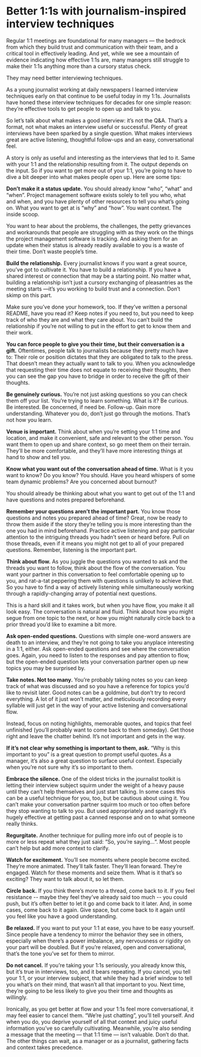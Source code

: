# Better 1:1s with journalism-inspired interview techniques

Regular 1:1 meetings are foundational for many managers — the bedrock from which they build trust and communication with their team, and a critical tool in effectively leading. And yet, while we see a mountain of evidence indicating how effective 1:1s are, many managers still struggle to make their 1:1s anything more than a cursory status check.

They may need better interviewing techniques.

As a young journalist working at daily newspapers I learned interview techniques early on that continue to be useful today in my 1:1s. Journalists have honed these interview techniques for decades for one simple reason: they’re effective tools to get people to open up and talk to you.

So let’s talk about what makes a good interview: it’s not the Q&A. That’s a format, not what makes an interview useful or successful. Plenty of great interviews have been sparked by a single question. What makes interviews great are active listening, thoughtful follow-ups and an easy, conversational feel.

A story is only as useful and interesting as the interviews that led to it. Same with your 1:1 and the relationship resulting from it. The output depends on the input. So if you want to get more out of your 1:1, you’re going to have to dive a bit deeper into what makes people open up. Here are some tips:

**Don’t make it a status update.**
You should already know “who”, “what” and “when”. Project management software exists solely to tell you who, what and when, and you have plenty of other resources to tell you what’s going on. What you want to get at is “why” and “how”. You want context. The inside scoop. 

You want to hear about the problems, the challenges, the petty grievances and workarounds that people are struggling with as they work on the things the project management software is tracking. And asking them for an update when their status is already readily available to you is a waste of their time. Don’t waste people’s time.

**Build the relationship.**
Every journalist knows if you want a great source, you’ve got to cultivate it. You have to build a relationship. If you have a shared interest or connection that may be a starting point. No matter what, building a relationship isn’t just a cursory exchanging of pleasantries as the meeting starts —it’s you working to build trust and a connection. Don’t skimp on this part. 

Make sure you’ve done your homework, too. If they’ve written a personal README, have you read it? Keep notes if you need to, but you need to keep track of who they are and what they care about. You can’t build the relationship if you’re not willing to put in the effort to get to know them and their work.

**You can force people to give you their time, but their conversation is a gift.**
Oftentimes, people talk to journalists because they pretty much have to: Their role or position dictates that they are obligated to talk to the press. That doesn’t mean they actually want to talk to you. When you acknowledge that requesting their time does not equate to receiving their thoughts, then you can see the gap you have to bridge in order to receive the gift of their thoughts.

**Be genuinely curious.**
You’re not just asking questions so you can check them off your list. You’re trying to learn something. What is it? Be curious. Be interested. Be concerned, if need be. Follow-up. Gain more understanding. Whatever you do, don’t just go through the motions. That’s not how you learn.

**Venue is important.**
Think about when you’re setting your 1:1 time and location, and make it convenient, safe and relevant to the other person. You want them to open up and share context, so go meet them on their terrain. They’ll be more comfortable, and they’ll have more interesting things at hand to show and tell you.

**Know what you want out of the conversation ahead of time.**
What is it you want to know? Do you know? You should. Have you heard whispers of some team dynamic problems? Are you concerned about burnout? 

You should already be thinking about what you want to get out of the 1:1 and have questions and notes prepared beforehand.

**Remember your questions aren’t the important part.**
You know those questions and notes you prepared ahead of time? Great, now be ready to throw them aside if the story they’re telling you is more interesting than the one you had in mind beforehand. Practice active listening and pay particular attention to the intriguing threads you hadn’t seen or heard before. Pull on those threads, even if it means you might not get to all of your prepared questions. Remember, listening is the important part.

**Think about flow.**
As you juggle the questions you wanted to ask and the threads you want to follow, think about the flow of the conversation. You want your partner in this conversation to feel comfortable opening up to you, and rat-a-tat peppering them with questions is unlikely to achieve that. So you have to find a way of actively listening while simultaneously working through a rapidly-changing array of potential next questions. 

This is a hard skill and it takes work, but when you have flow, you make it all look easy. The conversation is natural and fluid. Think about how you might segue from one topic to the next, or how you might naturally circle back to a prior thread you’d like to examine a bit more.

**Ask open-ended questions.**
Questions with simple one-word answers are death to an interview, and they’re not going to take you anyplace interesting in a 1:1, either. Ask open-ended questions and see where the conversation goes. Again, you need to listen to the responses and pay attention to flow, but the open-ended question lets your conversation partner open up new topics you may be surprised by.

**Take notes. Not too many.**
You’re probably taking notes so you can keep track of what was discussed and so you have a reference for topics you’d like to revisit later. Good notes can be a goldmine, but don’t try to record everything. A lot of it just won’t matter, and meticulously recording every syllable will just get in the way of your active listening and conversational flow. 

Instead, focus on noting highlights, memorable quotes, and topics that feel unfinished (you’ll probably want to come back to them someday). Get those right and leave the chatter behind. It’s not important and gets in the way.

**If it’s not clear why something is important to them, ask.**
“Why is this important to you” is a great question to prompt useful quotes. As a manager, it’s also a great question to surface useful context. Especially when you’re not sure why it’s so important to them.

**Embrace the silence.**
One of the oldest tricks in the journalist toolkit is letting their interview subject squirm under the weight of a heavy pause until they can’t help themselves and just start talking. In some cases this can be a useful technique for you, too, but be cautious about using it. You can’t make your conversation partner squirm too much or too often before they stop wanting to talk to you. But used appropriately and sparingly it’s hugely effective at getting past a canned response and on to what someone really thinks.

**Regurgitate.**
Another technique for pulling more info out of people is to more or less repeat what they just said: “So, you’re saying…“. Most people can’t help but add more context to clarify.

**Watch for excitement.**
You’ll see moments where people become excited. They’re more animated. They’ll talk faster. They’ll lean forward. They’re engaged. Watch for these moments and seize them. What is it that’s so exciting? They want to talk about it, so let them.

**Circle back.**
If you think there’s more to a thread, come back to it. If you feel resistance -- maybe they feel they’ve already said too much -- you could push, but it’s often better to let it go and come back to it later. And, in some cases, come back to it again. Give space, but come back to it again until you feel like you have a good understanding.

**Be relaxed.**
If you want to put your 1:1 at ease, you have to be easy yourself. Since people have a tendency to mirror the behavior they see in others, especially when there’s a power imbalance, any nervousness or rigidity on your part will be doubled. But if you’re relaxed, open and conversational, that’s the tone you’ve set for them to mirror.

**Do not cancel.**
If you’re taking your 1:1s seriously, you already know this, but it’s true in interviews, too, and it bears repeating. If you cancel, you tell your 1:1, or your interview subject, that while they had a brief window to tell you what’s on their mind, that wasn’t all that important to you. Next time, they’re going to be less likely to give you their time and thoughts as willingly. 

Ironically, as you get better at flow and your 1:1s feel more conversational, it may feel easier to cancel them. “We’re just chatting”, you’ll tell yourself. And when you do, you deprive yourself of all that context and juicy useful information you’ve so carefully cultivating. Meanwhile, you’re also sending a message that the meeting — that 1:1 time — isn’t valuable. Don’t do that. The other things can wait, as a manager or as a journalist, gathering facts and context takes precedence.
